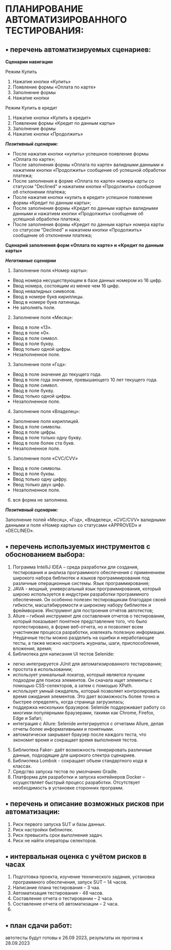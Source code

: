 # ПЛАНИРОВАНИЕ АВТОМАТИЗИРОВАННОГО ТЕСТИРОВАНИЯ:

## •	перечень автоматизируемых сценариев:
**Сценарии навигации**

Режим Купить
1. Нажатие кнопки «Купить»
2. Появление формы «Оплата по карте»
3. Заполнение формы 
4. Нажатие кнопки 

Режим Купить в кредит

1. Нажатие кнопки «Купить в кредит»
2. Появление формы «Кредит по данным карты»
3. Заполнение формы
4. Нажатие кнопки «Продолжить»

_**Позитивный сценарии:**_

* После нажатия кнопки «купить» успешное появление формы «Оплата по карте»;
* После заполнения формы «Оплата по карте» валидными данными и нажатием кнопки «Продолжить» сообщение об успешной обработки платежа;
* После заполнения в форме «Оплата по карте» номера карты со статусом "Declined" и нажатием кнопки «Продолжить» сообщение об отклонении платежа;
* После нажатия кнопки «купить в кредит» успешное появление формы «Кредит по данным карты»;
* После заполнения формы «Кредит по данным карты» валидными данными и нажатием кнопки «Продолжить» сообщение об успешной обработки платежа;
* После заполнения  формы «Кредит по данным карты» номера карты со статусом "Declined" и нажатием кнопки «Продолжить» сообщение об отклонении платежа;

**Сценарий заполнения форм «Оплата по карте» и «Кредит по данным карты»**

_**Негативные сценарии**_

1. Заполнение поля «Номер карты»:
* Ввод номера несуществующем в базе данных номером из 16 цифр.
* Ввод номера, состоящим из менее чем 16 цифр.
* Ввод невалидных символов.
* Ввод в номере букв кириллицы.
* Ввод в номере букв латиницы.
* Не заполнять поле. 
2. Заполнение поля «Месяц»:
* Ввод в поле «13».
* Ввод в поле «0».
* Ввод в поле символ.
* Ввод в поле букву.
* Ввод только одной цифры.
* Незаполненное поле.

3. Заполнение поля «Год»:
* Ввод в поле значение до текущего года.
* Ввод в поле года значение, превышающего 10 лет текущего года.
* Ввод в поле символ.
* Ввод в поле букву.
* Ввод только одной цифры.
* Незаполненное поле.
4. Заполнение поля «Владелец»:
* Заполнение поля кириллицей.
* Ввод в поле символы.
* Ввод в поле цифры.
* Ввод в поле только одну букву.
* Ввод в поле более ста букв.
* Незаполненное поле.
5. Заполнение поля «CVC/CVV»
* Ввод в поле символы.
* Ввод в поле буквы.
* Ввод только одну цифру.
* Ввод только двух цифр.
* Незаполненное поле.
6. вся форма не заполнена.

_**Позитивный сценарии:**_

Заполнение полей «Месяц», «Год», «Владелец», «CVC/CVV» валидными данными и поля «Номер карты» со статусами «APPROVED» и «DECLINED».

## •	перечень используемых инструментов с обоснованием выбора:

1. Пограмма IntelliJ IDEA – среда разработки для создания, тестирования и анализа программного обеспечения с применением широкого набора библиотек и языков программирования под различные операционные системы.
Язык программирования;
2. JAVA - мощный, универсальный язык программирования, который широко используется в индустрии разработки программного обеспечения. Он особенно полезен тестировщикам благодаря своей гибкости, масштабируемости и широкому набору библиотек и фреймворков.
Инструмент для построения отчётов автотестов;
3. Allure – гибкий инструмент для составления отчетов о тестировании, который показывает понятное представление того, что было протестировано, в форме веб-отчета, но и позволяет всем участникам процесса разработки, извлекать полезную информации. Неудачные тесты можно разделить на ошибки и неработающие тесты, а также можно настроить журналы, шаги, приспособления, вложения, время;
4. Библиотека для написания UI тестов Selenide:
- легко интегрируется JUnit для автоматизированного тестирования;
- простота в использовании;
- использует уникальный локатор, который является лучшим подходом для поиска элементов. Он сначала ищет элементы с помощью CSS-селекторов, а затем с помощью XPath.
- использует умный ожидатель, который позволяет контролировать время ожидания элементов. Это дает возможность более точно и быстрее определять, когда страница загрузилась;
- поддержка нескольких браузеров: Selenide поддерживает работу со многими популярными браузерами, такими как Chrome, Firefox, Edge и Safari;
- интеграция с Allure: Selenide интегрируется с отчетами Allure, делая отчеты более информативными и понятными.
- автоматически закрывает браузер после каждого теста, что экономит время и сокращает время выполнения тестов.
5. Библиотека Faker- даёт возможность генерировать различные данные, подходящие для широкого спектра сценариев.
6. Библиотека Lombok - сокращает объем стандартного кода в классах.
7. Средствo запуска тестов по умолчанию Gradle.
8.  Платформа для разработки и запуска контейнеров Docker – осуществляет быстрый процесс разработки. Отсутствует необходимость в установке сторонних программ.

## •	перечень и описание возможных рисков при автоматизации: 

1. Риск первого запуска SUT и базы данных.
2.	Риск настройки библиотек.
3.	Риск превысить срок выполнения задач.
4.	Риск не найти операторы селекторов.

## •	интервальная оценка с учётом рисков в часах 
1.	Подготовка проекта, изучение технического задания, установка программного обеспечения, запуск SUT – 14 часов.
2.	Написание плана тестирования – 3 чаа.
3.	Автоматизация тестирования  - 48 часов.
4.	Составление отчета о тестировании – 2  часа.
5.	Составление отчета об автоматизации – 2  часа.
6. 
## •	план сдачи работ: 

 автотесты будут готовы к 26.09 2023, результаты их прогона к 28.09.2023

